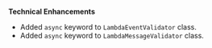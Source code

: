 **Technical Enhancements**

* Added `async` keyword to `LambdaEventValidator` class.
* Added `async` keyword to `LambdaMessageValidator` class.